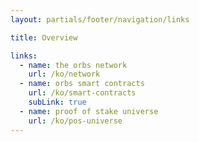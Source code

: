 ```yaml
---
layout: partials/footer/navigation/links

title: Overview

links:
  - name: the orbs network
    url: /ko/network
  - name: orbs smart contracts
    url: /ko/smart-contracts
    subLink: true
  - name: proof of stake universe
    url: /ko/pos-universe
---
```

